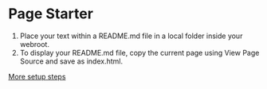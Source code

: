 # Page Starter

1. Place your text within a README.md file in a local folder inside your webroot. 
2. To display your README.md file, copy the current page using View Page Source and save as index.html.

<a href="steps/">More setup steps</a>
